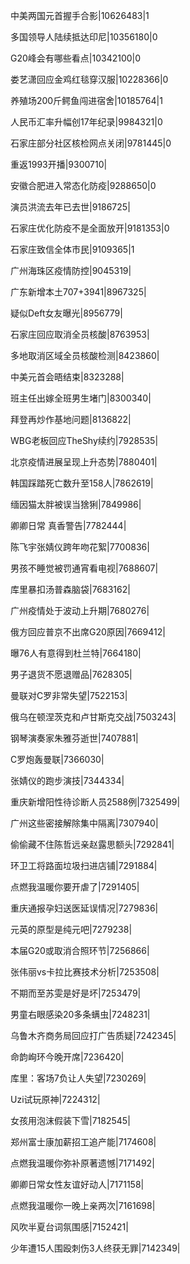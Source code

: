 中美两国元首握手合影|10626483|1

多国领导人陆续抵达印尼|10356180|0

G20峰会有哪些看点|10342100|0

娄艺潇回应金鸡红毯穿汉服|10228366|0

养殖场200斤鳄鱼闯进宿舍|10185764|1

人民币汇率升幅创17年纪录|9984321|0

石家庄部分社区核检网点关闭|9781445|0

重返1993开播|9300710|

安徽合肥进入常态化防疫|9288650|0

演员洪流去年已去世|9186725|

石家庄优化防疫不是全面放开|9181353|0

石家庄致信全体市民|9109365|1

广州海珠区疫情防控|9045319|

广东新增本土707+3941|8967325|

疑似Deft女友曝光|8956779|

石家庄回应取消全员核酸|8763953|

多地取消区域全员核酸检测|8423860|

中美元首会晤结束|8323288|

班主任出嫁全班男生堵门|8300340|

拜登再炒作基地问题|8136822|

WBG老板回应TheShy续约|7928535|

北京疫情进展呈现上升态势|7880401|

韩国踩踏死亡数升至158人|7862619|

缅因猫太胖被误当猞猁|7849986|

卿卿日常 真香警告|7782444|

陈飞宇张婧仪跨年吻花絮|7700836|

男孩不睡觉被罚通宵看电视|7688607|

库里暴扣汤普森脑袋|7683162|

广州疫情处于波动上升期|7680276|

俄方回应普京不出席G20原因|7669412|

曝76人有意得到杜兰特|7664180|

男子退货不愿退赠品|7628305|

曼联对C罗非常失望|7522153|

俄乌在顿涅茨克和卢甘斯克交战|7503243|

钢琴演奏家朱雅芬逝世|7407881|

C罗炮轰曼联|7366030|

张婧仪的跑步演技|7344334|

重庆新增阳性待诊断人员2588例|7325499|

广州这些密接解除集中隔离|7307940|

偷偷藏不住陈哲远亲赵露思额头|7292841|

环卫工将路面垃圾扫进店铺|7291884|

点燃我温暖你要开虐了|7291405|

重庆通报孕妇送医延误情况|7279836|

元英的原型是纯元吧|7279238|

本届G20或取消合照环节|7256866|

张伟丽vs卡拉比赛技术分析|7253508|

不期而至苏雯是好是坏|7253479|

男童右眼感染20多条螨虫|7248231|

乌鲁木齐商务局回应打广告质疑|7242345|

命韵峋环今晚开席|7236420|

库里：客场7负让人失望|7230269|

Uzi试玩原神|7224312|

女孩用泡沫假装下雪|7182545|

郑州富士康加薪招工追产能|7174608|

点燃我温暖你弥补原著遗憾|7171492|

卿卿日常女性友谊好动人|7171158|

点燃我温暖你一晚上亲两次|7161698|

风吹半夏台词氛围感|7152421|

少年遭15人围殴刺伤3人终获无罪|7142349|

